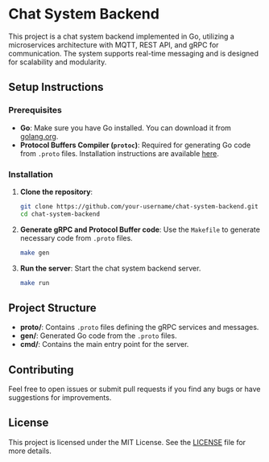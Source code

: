 # Chat System Backend

This project is a chat system backend implemented in Go, utilizing a microservices architecture with MQTT, REST API, and gRPC for communication. The system supports real-time messaging and is designed for scalability and modularity.

## Setup Instructions

### Prerequisites

- **Go**: Make sure you have Go installed. You can download it from [golang.org](https://golang.org/dl/).
- **Protocol Buffers Compiler (`protoc`)**: Required for generating Go code from `.proto` files. Installation instructions are available [here](https://grpc.io/docs/protoc-installation/).

### Installation

1. **Clone the repository**:
    ```bash
    git clone https://github.com/your-username/chat-system-backend.git
    cd chat-system-backend
    ```

2. **Generate gRPC and Protocol Buffer code**:
    Use the `Makefile` to generate necessary code from `.proto` files.
    ```bash
    make gen
    ```

3. **Run the server**:
    Start the chat system backend server.
    ```bash
    make run
    ```

## Project Structure

- **proto/**: Contains `.proto` files defining the gRPC services and messages.
- **gen/**: Generated Go code from the `.proto` files.
- **cmd/**: Contains the main entry point for the server.

## Contributing

Feel free to open issues or submit pull requests if you find any bugs or have suggestions for improvements.

## License

This project is licensed under the MIT License. See the [LICENSE](LICENSE) file for more details.
